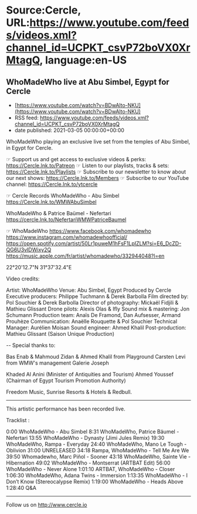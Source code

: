 # Source:Cercle, URL:https://www.youtube.com/feeds/videos.xml?channel_id=UCPKT_csvP72boVX0XrMtagQ, language:en-US

## WhoMadeWho live at Abu Simbel, Egypt for Cercle
 - [https://www.youtube.com/watch?v=BDwAlto-NKU](https://www.youtube.com/watch?v=BDwAlto-NKU)
 - RSS feed: https://www.youtube.com/feeds/videos.xml?channel_id=UCPKT_csvP72boVX0XrMtagQ
 - date published: 2021-03-05 00:00:00+00:00

WhoMadeWho playing an exclusive live set from the temples of Abu Simbel, in Egypt for Cercle. 

☞ Support us and get access to exclusive videos & perks: https://Cercle.lnk.to/Patreon
☞ Listen to our playlists, tracks & sets: https://Cercle.lnk.to/Playlists
☞ Subscribe to our newsletter to know about our next shows: https://Cercle.lnk.to/Members
☞ Subscribe to our YouTube channel: https://Cercle.lnk.to/ytcercle

☞ Cercle Records
WhoMadeWho - Abu Simbel
https://Cercle.lnk.to/WMWAbuSimbel

WhoMadeWho & Patrice Baümel - Nefertari
https://cercle.lnk.to/NefertariWMWPatriceBaumel

☞ WhoMadeWho
https://www.facebook.com/whomadewho
https://www.instagram.com/whomadewhoofficial/
https://open.spotify.com/artist/50Lr1puweM1hFsF1LpIZLM?si=E6_DcZD-QG6U3vIDWixy2Q
https://music.apple.com/fr/artist/whomadewho/332944048?l=en

22°20'12.7"N 31°37'32.4"E

Video credits:

Artist: WhoMadeWho
Venue: Abu Simbel, Egypt 
Produced by Cercle
Executive producers: Philippe Tuchmann & Derek Barbolla
Film directed by: Pol Souchier & Derek Barbolla
Director of photography:  Mickaël Fidjili & Mathieu Glissant
Drone pilots: Alexis Olas & Ifly
Sound mix & mastering: Jon Schumann
Production team: Anaïs De Framond, Dan Aufsesser, Armand Prouhèze
Communication: Anaëlle Rouquette & Pol Souchier
Technical Manager: Aurélien Moisan
Sound engineer: Ahmed Khalil
Post-production: Mathieu Glissant (Saison Unique Production)

--
Special thanks to:

Bas Enab & Mahmoud Zidan & Ahmed Khalil from Playground 
Carsten Levi from WMW's management
Galerie Joseph 

Khaded Al Anini (Minister of Antiquities and Tourism) Ahmed Youssef (Chairman of Egypt Tourism Promotion Authority)

Freedom Music, Sunrise Resorts & Hotels & Redbull. 

______

This artistic performance has been recorded live. 

Tracklist : 

0:00 WhoMadeWho - Abu Simbel 
8:31 WhoMadeWho, Patrice Bäumel - Nefertari
13:55 WhoMadeWho - Dynasty (Jimi Jules Remix) 
19:30 WhoMadeWho, Rampa - Everyday
24:40 WhoMadeWho, Mano Le Tough - Oblivion
31:00 UNRELEASED
34:18 Rampa, WhoMadeWho - Tell Me Are We
39:50 Whomadewho, Marc Piñol - Sooner 
43:18 WhoMadeWho, Sainte Vie - Hibernation 
49:02 WhoMadeWho - Montserrat (ARTBAT Edit) 
56:00 WhoMadeWho - Never Alone
1:01:10 ARTBAT, WhoMadeWho - Closer 
1:06:30 WhoMadeWho, Adana Twins - Immersion 
1:13:35 WhoMadeWho - I Don’t Know (Stereocalypse Remix) 
1:19:00 WhoMadeWho - Heads Above 
1:28:40 Q&A

______

Follow us on http://www.cercle.io

